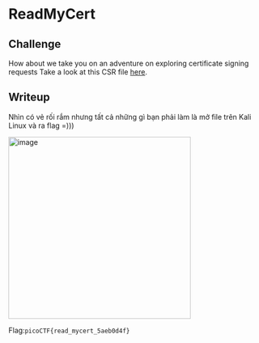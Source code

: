 # **ReadMyCert**
## **Challenge**
How about we take you on an adventure on exploring certificate signing requests
Take a look at this CSR file [here](https://github.com/TITANs1506/CTF-Writeups/blob/main/PicoCTF%202023/Cryptography/ReadMyCert/readmycert.csr).

## **Writeup**
Nhìn có vẻ rối rắm nhưng tất cả những gì bạn phải làm là mở file trên Kali Linux và ra flag =)))

<img width="360" alt="image" src="https://user-images.githubusercontent.com/42516564/228810263-ace7b58b-f95a-408d-8f2b-818f51dd6185.png">

Flag:`picoCTF{read_mycert_5aeb0d4f}`
